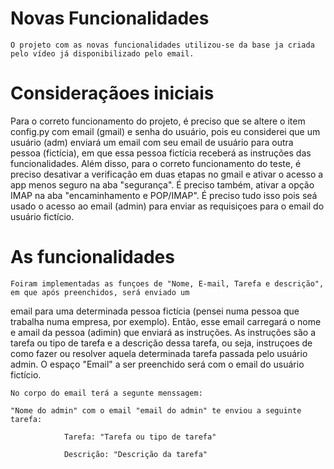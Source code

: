 # Novas Funcionalidades

    O projeto com as novas funcionalidades utilizou-se da base ja criada pelo vídeo já disponibilizado pelo email.

# Consideraçãoes iniciais
Para o correto funcionamento do projeto, é preciso que se altere o item config.py com email (gmail) e senha do usuário,
pois eu considerei que um usuário (adm) enviará um email com seu email de usuário para outra pessoa (fictícia), em que essa
pessoa fictícia receberá as instruções das funcionalidades. Além disso, para o correto funcionamento do teste, é preciso
desativar a verificação em duas etapas no gmail e ativar o acesso a app menos seguro na aba "segurança". É preciso também, 
ativar a opção IMAP na aba "encaminhamento e POP/IMAP". É preciso tudo isso pois seá usado o acesso ao email (admin) para 
enviar as requisiçoes para o email do usuário fictício.

# As funcionalidades

    Foiram implementadas as funçoes de "Nome, E-mail, Tarefa e descrição", em que após preenchidos, será enviado um 
email para uma determinada pessoa fictícia (pensei numa pessoa que trabalha numa empresa, por exemplo). Então,
esse email carregará o nome e amail da pessoa (adimin) que enviará as instruções. As instruções são a tarefa
ou tipo de tarefa e a descrição dessa tarefa, ou seja, instruçoes de como fazer ou resolver aquela determinada 
tarefa passada pelo usuário admin. O espaço "Email" a ser preenchido será com o email do usuário fictício.

    No corpo do email terá a segunte menssagem:
    
    "Nome do admin" com o email "email do admin" te enviou a seguinte tarefa:

                Tarefa: "Tarefa ou tipo de tarefa"

                Descrição: "Descrição da tarefa"

